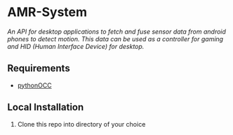 # AMR-System
_An API for desktop applications to fetch and fuse sensor data from android phones to detect motion. 
This data can be used as a controller for gaming and HID (Human Interface Device) for desktop._

## Requirements
* [pythonOCC](http://www.pythonocc.org/)

## Local Installation
1. Clone this repo into directory of your choice
